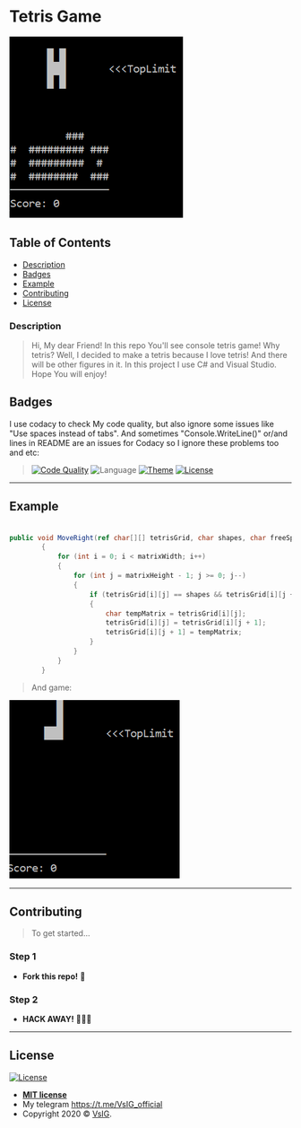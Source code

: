 # Tetris Game

<a href="https://github.com/VsIG-official/ConsoleGameCSharp/blob/Another-One/Images/1.png"><img src="https://github.com/VsIG-official/ConsoleGameCSharp/blob/Another-One/Images/1.png" title="VsIG" alt="VsIG"></a>

## Table of Contents

- [Description](#description)
- [Badges](#badges)
- [Example](#example)
- [Contributing](#contributing)
- [License](#license)

### Description

> Hi, My dear Friend! In this repo You'll see console tetris game!
> Why tetris? Well, I decided to make a tetris because I love tetris!
> And there will be other figures in it.
> In this project I use C# and Visual Studio. 
> Hope You will enjoy!

## Badges

I use codacy to check My code quality, but also ignore some issues like "Use spaces instead of tabs". And sometimes "Console.WriteLine()" or/and lines in README are an issues for Codacy so I ignore these problems too and etc:

> [![Code Quality](https://img.shields.io/badge/Code%20quality-A-green)](https://app.codacy.com/manual/VsIG-official/ConsoleGameCSharp/dashboard)
> ![Language](https://img.shields.io/badge/Language-C%23-blueviolet)
> [![Theme](https://img.shields.io/badge/Game-Tetris-red)](https://en.wikipedia.org/wiki/Tetris)
> [![License](http://img.shields.io/:license-mit-blue.svg?style=flat-square)](http://badges.mit-license.org)

---

## Example

```C#

public void MoveRight(ref char[][] tetrisGrid, char shapes, char freeSpace)
		{
			for (int i = 0; i < matrixWidth; i++)
			{
				for (int j = matrixHeight - 1; j >= 0; j--)
				{
					if (tetrisGrid[i][j] == shapes && tetrisGrid[i][j + 1] == freeSpace)
					{
						char tempMatrix = tetrisGrid[i][j];
						tetrisGrid[i][j] = tetrisGrid[i][j + 1];
						tetrisGrid[i][j + 1] = tempMatrix;
					}
				}
			}
		}
```

> And game:

<a href="https://github.com/VsIG-official/ConsoleGameCSharp/blob/Another-One/Images/2.gif"><img src="https://github.com/VsIG-official/ConsoleGameCSharp/blob/Another-One/Images/2.gif" title="VsIG" alt="VsIG"></a>

---

## Contributing

> To get started...

### Step 1

- **Fork this repo!** 🍴

### Step 2

- **HACK AWAY!** 🔨🔨🔨

---

## License

[![License](http://img.shields.io/:license-mit-blue.svg?style=flat-square)](http://badges.mit-license.org)

- **[MIT license](http://opensource.org/licenses/mit-license.php)**
- My telegram https://t.me/VsIG_official
- Copyright 2020 © <a href="https://github.com/VsIG-official" target="_blank">VsIG</a>.